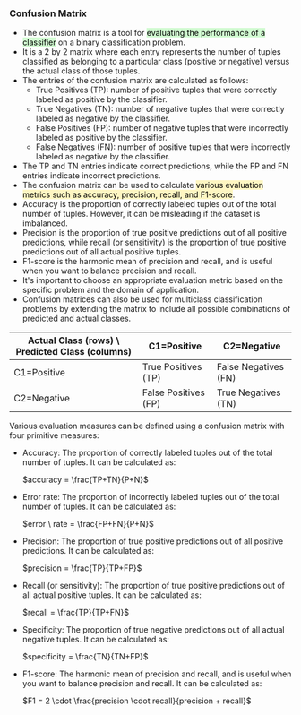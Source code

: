 
### Confusion Matrix

-   The confusion matrix is a tool for <mark style="background: #BBFABBA6;">evaluating the performance of a classifier</mark> on a binary classification problem.
-   It is a 2 by 2 matrix where each entry represents the number of tuples classified as belonging to a particular class (positive or negative) versus the actual class of those tuples.
-   The entries of the confusion matrix are calculated as follows:
    -   True Positives (TP): number of positive tuples that were correctly labeled as positive by the classifier.
    -   True Negatives (TN): number of negative tuples that were correctly labeled as negative by the classifier.
    -   False Positives (FP): number of negative tuples that were incorrectly labeled as positive by the classifier.
    -   False Negatives (FN): number of positive tuples that were incorrectly labeled as negative by the classifier.
-   The TP and TN entries indicate correct predictions, while the FP and FN entries indicate incorrect predictions.
-   The confusion matrix can be used to calculate <mark style="background: #FFF3A3A6;">various evaluation metrics such as accuracy, precision, recall, and F1-score</mark>.
-   Accuracy is the proportion of correctly labeled tuples out of the total number of tuples. However, it can be misleading if the dataset is imbalanced.
-   Precision is the proportion of true positive predictions out of all positive predictions, while recall (or sensitivity) is the proportion of true positive predictions out of all actual positive tuples.
-   F1-score is the harmonic mean of precision and recall, and is useful when you want to balance precision and recall.
-   It's important to choose an appropriate evaluation metric based on the specific problem and the domain of application.
-   Confusion matrices can also be used for multiclass classification problems by extending the matrix to include all possible combinations of predicted and actual classes.

| Actual Class (rows) \ Predicted Class (columns) | C1=Positive | C2=Negative |
| --- | --- | --- |
| C1=Positive | True Positives (TP) | False Negatives (FN) |
| C2=Negative | False Positives (FP) | True Negatives (TN) |


Various evaluation measures can be defined using a confusion matrix with four primitive measures:

-   Accuracy: The proportion of correctly labeled tuples out of the total number of tuples. It can be calculated as:
    
    $accuracy = \frac{TP+TN}{P+N}$
    
-   Error rate: The proportion of incorrectly labeled tuples out of the total number of tuples. It can be calculated as:
    
    $error \ rate = \frac{FP+FN}{P+N}$
    
-   Precision: The proportion of true positive predictions out of all positive predictions. It can be calculated as:
    
    $precision = \frac{TP}{TP+FP}$
    
-   Recall (or sensitivity): The proportion of true positive predictions out of all actual positive tuples. It can be calculated as:
    
    $recall = \frac{TP}{TP+FN}$
    
-   Specificity: The proportion of true negative predictions out of all actual negative tuples. It can be calculated as:
    
    $specificity = \frac{TN}{TN+FP}$
    
-   F1-score: The harmonic mean of precision and recall, and is useful when you want to balance precision and recall. It can be calculated as:
    
    $F1 = 2 \cdot \frac{precision \cdot recall}{precision + recall}$
